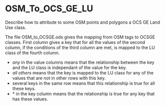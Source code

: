# OSM_To_OCS_GE_LU
Describe how to attribute to some OSM points and polygons a OCS GE Land Use class.

The file OSM_to_OCSGE.ods gives the mapping from OSM tags to OCSGE classes. First column gives a key that for all the values of the second column, if the conditions of the third column are met, is mapped to the LU class of the fourth column.
- *any* in the value columns means that the relationship between the key and the LU class is independant of the value for the key.
- *all others* means that the key is mapped to the LU class for any of the values that are not in other rows with this key.
- several keys in the same row means that this relationship is true for all these keys.
- \* in the key column means that the relationship is true for any key that has these values.
